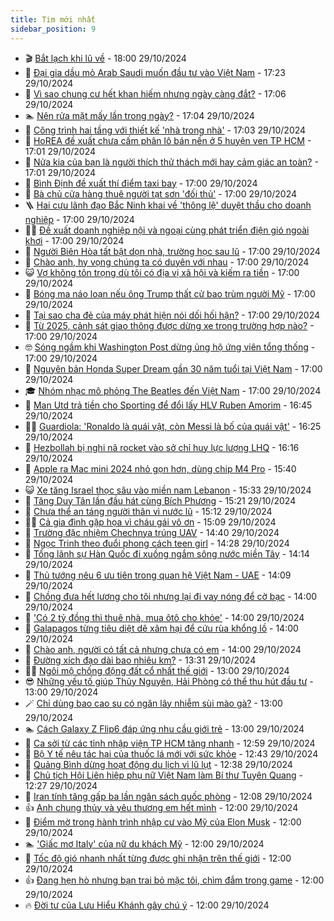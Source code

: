 ```yaml
---
title: Tim mới nhất
sidebar_position: 9
---
```


<!-- vnexpress-tin-moi-nhat:START -->
- 🎬 [Bắt lạch khi lũ về](https://vnexpress.net/bat-lach-khi-lu-ve-4809765.html) - 18:00 29/10/2024
- 🐎 [Đại gia dầu mỏ Arab Saudi muốn đầu tư vào Việt Nam](https://vnexpress.net/dai-gia-dau-mo-arab-saudi-muon-dau-tu-vao-viet-nam-4809964.html) - 17:23 29/10/2024
- 🦍 [Vì sao chung cư hết khan hiếm nhưng ngày càng đắt?](https://vnexpress.net/vi-sao-chung-cu-het-khan-hiem-nhung-ngay-cang-dat-4806785.html) - 17:06 29/10/2024
- 🏊 [Nên rửa mặt mấy lần trong ngày?](https://vnexpress.net/nen-rua-mat-may-lan-trong-ngay-4809493.html) - 17:04 29/10/2024
- 🎊 [Công trình hai tầng với thiết kế &#39;nhà trong nhà&#39;](https://vnexpress.net/cong-trinh-hai-tang-voi-thiet-ke-nha-trong-nha-4807655.html) - 17:03 29/10/2024
- 🎃 [HoREA đề xuất chưa cấm phân lô bán nền ở 5 huyện ven TP HCM](https://vnexpress.net/horea-de-xuat-chua-cam-phan-lo-ban-nen-o-5-huyen-ven-tp-hcm-4809936.html) - 17:01 29/10/2024
- 🧰 [Nửa kia của bạn là người thích thử thách mới hay cảm giác an toàn?](https://vnexpress.net/nua-kia-cua-ban-la-nguoi-thich-thu-thach-moi-hay-cam-giac-an-toan-4809664.html) - 17:01 29/10/2024
- 🔭 [Bình Định đề xuất thí điểm taxi bay](https://vnexpress.net/binh-dinh-de-xuat-thi-diem-taxi-bay-4809950.html) - 17:00 29/10/2024
- 🫶 [Bà chủ cửa hàng thuê người tạt sơn &#39;đối thủ&#39;](https://vnexpress.net/ba-chu-cua-hang-thue-nguoi-tat-son-doi-thu-4809945.html) - 17:00 29/10/2024
- 🪜 [Hai cựu lãnh đạo Bắc Ninh khai về &#39;thông lệ&#39; duyệt thầu cho doanh nghiệp](https://vnexpress.net/hai-cuu-lanh-dao-bac-ninh-khai-ve-thong-le-duyet-thau-cho-doanh-nghiep-4809923.html) - 17:00 29/10/2024
- 👨‍🏫 [Đề xuất doanh nghiệp nội và ngoại cùng phát triển điện gió ngoài khơi](https://vnexpress.net/de-xuat-doanh-nghiep-noi-va-ngoai-cung-phat-trien-dien-gio-ngoai-khoi-4809922.html) - 17:00 29/10/2024
- 🎊 [Người Biên Hòa tất bật dọn nhà, trường học sau lũ](https://vnexpress.net/nguoi-bien-hoa-tat-bat-don-nha-truong-hoc-sau-lu-4809905.html) - 17:00 29/10/2024
- 🎊 [Chào anh, hy vọng chúng ta có duyên với nhau](https://vnexpress.net/chao-anh-hy-vong-chung-ta-co-duyen-voi-nhau-4809825.html) - 17:00 29/10/2024
- 😺 [Vợ không tôn trọng dù tôi có địa vị xã hội và kiếm ra tiền](https://vnexpress.net/vo-khong-ton-trong-du-toi-co-dia-vi-xa-hoi-va-kiem-ra-tien-4809819.html) - 17:00 29/10/2024
- 🐘 [Bóng ma náo loạn nếu ông Trump thất cử bao trùm người Mỹ](https://vnexpress.net/bong-ma-nao-loan-neu-ong-trump-that-cu-bao-trum-nguoi-my-4809766.html) - 17:00 29/10/2024
- 🌁 [Tại sao cha đẻ của máy phát hiện nói dối hối hận?](https://vnexpress.net/tai-sao-cha-de-cua-may-phat-hien-noi-doi-hoi-han-4809718.html) - 17:00 29/10/2024
- 🐲 [Từ 2025, cảnh sát giao thông được dừng xe trong trường hợp nào?](https://vnexpress.net/tu-2025-canh-sat-giao-thong-duoc-phep-dung-xe-trong-truong-hop-nao-4809457.html) - 17:00 29/10/2024
- 🤓 [Sóng ngầm khi Washington Post dừng ủng hộ ứng viên tổng thống](https://vnexpress.net/song-ngam-khi-washington-post-dung-ung-ho-ung-vien-tong-thong-4809386.html) - 17:00 29/10/2024
- 💪 [Nguyên bản Honda Super Dream gần 30 năm tuổi tại Việt Nam](https://vnexpress.net/nguyen-ban-honda-super-dream-gan-30-nam-tuoi-tai-viet-nam-4809834.html) - 17:00 29/10/2024
- 🎓 [Nhóm nhạc mô phỏng The Beatles đến Việt Nam](https://vnexpress.net/nhom-nhac-mo-phong-the-beatles-den-viet-nam-4809782.html) - 17:00 29/10/2024
- 🫣 [Man Utd trả tiền cho Sporting để đổi lấy HLV Ruben Amorim](https://vnexpress.net/man-utd-tra-tien-cho-sporting-de-doi-lay-hlv-ruben-amorim-4809965.html) - 16:45 29/10/2024
- 🧑‍💻 [Guardiola: &#39;Ronaldo là quái vật, còn Messi là bố của quái vật&#39;](https://vnexpress.net/guardiola-ronaldo-la-quai-vat-con-messi-la-bo-cua-quai-vat-4809959.html) - 16:25 29/10/2024
- 🐲 [Hezbollah bị nghi nã rocket vào sở chỉ huy lực lượng LHQ](https://vnexpress.net/hezbollah-bi-nghi-na-rocket-vao-so-chi-huy-luc-luong-lhq-4809960.html) - 16:16 29/10/2024
- 🌝 [Apple ra Mac mini 2024 nhỏ gọn hơn, dùng chip M4 Pro](https://vnexpress.net/apple-ra-mac-mini-2024-nho-gon-hon-dung-chip-m4-pro-4809953.html) - 15:40 29/10/2024
- 😺 [Xe tăng Israel thọc sâu vào miền nam Lebanon](https://vnexpress.net/xe-tang-israel-thoc-sau-vao-mien-nam-lebanon-4809954.html) - 15:33 29/10/2024
- 🐎 [Tăng Duy Tân lần đầu hát cùng Bích Phương](https://vnexpress.net/tang-duy-tan-lan-dau-hat-cung-bich-phuong-4809913.html) - 15:21 29/10/2024
- 🎡 [Chưa thể an táng người thân vì nước lũ](https://vnexpress.net/chua-the-an-tang-nguoi-than-vi-nuoc-lu-4809934.html) - 15:12 29/10/2024
- 👨‍🏫 [Cả gia đình gặp họa vì cháu gái vô ơn](https://vnexpress.net/bi-kich-gia-dinh-vi-chau-gai-ac-ma-4809915.html) - 15:09 29/10/2024
- 🦆 [Trường đặc nhiệm Chechnya trúng UAV](https://vnexpress.net/truong-dac-nhiem-chechnya-trung-uav-4809942.html) - 14:40 29/10/2024
- 🚦 [Ngọc Trinh theo đuổi phong cách teen girl](https://vnexpress.net/ngoc-trinh-theo-duoi-phong-cach-teen-girl-4809280.html) - 14:28 29/10/2024
- 💫 [Tổng lãnh sự Hàn Quốc đi xuồng ngắm sông nước miền Tây](https://vnexpress.net/tong-lanh-su-han-quoc-di-xuong-ngam-song-nuoc-mien-tay-4809933.html) - 14:14 29/10/2024
- 🎉 [Thủ tướng nêu 6 ưu tiên trong quan hệ Việt Nam - UAE](https://vnexpress.net/thu-tuong-neu-6-uu-tien-trong-quan-he-viet-nam-uae-4809929.html) - 14:09 29/10/2024
- 🌋 [Chồng đưa hết lương cho tôi nhưng lại đi vay nóng để cờ bạc](https://vnexpress.net/chong-dua-het-luong-cho-toi-nhung-lai-di-vay-nong-de-co-bac-4809822.html) - 14:00 29/10/2024
- 🤖 [&#39;Có 2 tỷ đồng thì thuê nhà, mua ôtô cho khỏe&#39;](https://vnexpress.net/co-2-ty-dong-thi-thue-nha-mua-oto-cho-khoe-4809713.html) - 14:00 29/10/2024
- 🦏 [Galapagos từng tiêu diệt dê xâm hại để cứu rùa khổng lồ](https://vnexpress.net/galapagos-tung-tieu-diet-de-xam-hai-de-cuu-rua-khong-lo-4809564.html) - 14:00 29/10/2024
- 🦩 [Chào anh, người có tất cả nhưng chưa có em](https://vnexpress.net/chao-anh-nguoi-co-tat-ca-nhung-chua-co-em-4808920.html) - 14:00 29/10/2024
- 👺 [Đường xích đạo dài bao nhiêu km?](https://vnexpress.net/duong-xich-dao-dai-bao-nhieu-km-4809881.html) - 13:31 29/10/2024
- 🧑‍🏫 [Ngôi mộ chống động đất cổ nhất thế giới](https://vnexpress.net/ngoi-mo-chong-dong-dat-co-nhat-the-gioi-4809558.html) - 13:00 29/10/2024
- 😎 [​​Những yếu tố giúp Thủy Nguyên, Hải Phòng có thể thu hút đầu tư](https://vnexpress.net/nhung-yeu-to-giup-thuy-nguyen-hai-phong-co-the-thu-hut-dau-tu-4809805.html) - 13:00 29/10/2024
- 🪄 [Chỉ dùng bao cao su có ngăn lây nhiễm sùi mào gà?](https://vnexpress.net/chi-dung-bao-cao-su-co-ngan-lay-nhiem-sui-mao-ga-4809793.html) - 13:00 29/10/2024
- 🏊 [Cách Galaxy Z Flip6 đáp ứng nhu cầu giới trẻ](https://vnexpress.net/cach-galaxy-z-flip6-dap-ung-nhu-cau-gioi-tre-4809757.html) - 13:00 29/10/2024
- 💃 [Ca sởi từ các tỉnh nhập viện TP HCM tăng nhanh](https://vnexpress.net/ca-soi-tu-cac-tinh-nhap-vien-tp-hcm-tang-nhanh-4809932.html) - 12:59 29/10/2024
- 🦆 [Bộ Y tế nêu tác hại của thuốc lá mới với sức khỏe](https://vnexpress.net/bo-y-te-neu-tac-hai-cua-thuoc-la-moi-voi-suc-khoe-4809925.html) - 12:43 29/10/2024
- 🎊 [Quảng Bình dừng hoạt động du lịch vì lũ lụt](https://vnexpress.net/quang-binh-dung-hoat-dong-du-lich-vi-lu-lut-4809903.html) - 12:38 29/10/2024
- 👺 [Chủ tịch Hội Liên hiệp phụ nữ Việt Nam làm Bí thư Tuyên Quang](https://vnexpress.net/chu-tich-hoi-lien-hiep-phu-nu-viet-nam-lam-bi-thu-tuyen-quang-4809926.html) - 12:27 29/10/2024
- 🎡 [Iran tính tăng gấp ba lần ngân sách quốc phòng](https://vnexpress.net/iran-tinh-tang-gap-ba-lan-ngan-sach-quoc-phong-4809862.html) - 12:08 29/10/2024
- 👍 [Anh chung thủy và yêu thương em hết mình](https://vnexpress.net/anh-chung-thuy-va-yeu-thuong-em-het-minh-4809803.html) - 12:00 29/10/2024
- 🐎 [Điểm mờ trong hành trình nhập cư vào Mỹ của Elon Musk](https://vnexpress.net/diem-mo-trong-hanh-trinh-nhap-cu-vao-my-cua-elon-musk-4809569.html) - 12:00 29/10/2024
- 🏊 [&#39;Giấc mơ Italy&#39; của nữ du khách Mỹ](https://vnexpress.net/giac-mo-italy-cua-nu-du-khach-my-4809503.html) - 12:00 29/10/2024
- 🦩 [Tốc độ gió nhanh nhất từng được ghi nhận trên thế giới](https://vnexpress.net/toc-do-gio-nhanh-nhat-tung-duoc-ghi-nhan-tren-the-gioi-4809428.html) - 12:00 29/10/2024
- 👍 [Đang hẹn hò nhưng bạn trai bỏ mặc tôi, chìm đắm trong game](https://vnexpress.net/dang-hen-ho-nhung-ban-trai-bo-mac-toi-chim-dam-trong-game-4809829.html) - 12:00 29/10/2024
- 🔥 [Đời tư của Lưu Hiểu Khánh gây chú ý](https://vnexpress.net/doi-tu-cua-luu-hieu-khanh-gay-chu-y-4809811.html) - 12:00 29/10/2024<!-- vnexpress-tin-moi-nhat:END -->
